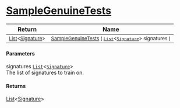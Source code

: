 # [SampleGenuineTests](./Sampler-100663363.md)



| Return | Name | 
| --- | --- | 
| <sub>[List](https://docs.microsoft.com/en-us/dotnet/api/System.Collections.Generic.List-1)\<[Signature](./../Signature.md)></sub>| <sub>[SampleGenuineTests](./Sampler-100663363.md) ( [`List`](https://docs.microsoft.com/en-us/dotnet/api/System.Collections.Generic.List-1)\<[`Signature`](./../Signature.md)> signatures )</sub>| <br>


#### Parameters
 signatures  [`List`](https://docs.microsoft.com/en-us/dotnet/api/System.Collections.Generic.List-1)\<[`Signature`](./../Signature.md)><br>The list of signatures to train on.
#### Returns
[List](https://docs.microsoft.com/en-us/dotnet/api/System.Collections.Generic.List-1)\<[Signature](./../Signature.md)>